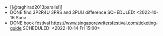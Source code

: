 - [[@taghirad2013parallel]]
- DONE find 3P2R4U 3PRS and 3PUU difference
  SCHEDULED: <2022-10-16 Sun>
- DONE book festival https://www.singaporewritersfestival.com/ticketing-guide
  SCHEDULED: <2022-10-14 Fri 15:00>